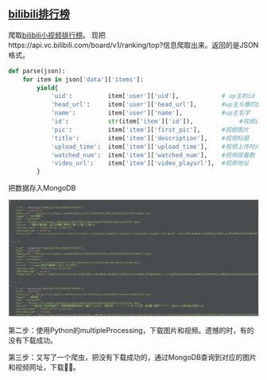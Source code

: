 ## [bilibili排行榜](https://github.com/peanwang/spider/tree/master/bilibili%E6%8E%92%E8%A1%8C%E6%A6%9C)
爬取[bilibili小视频排行榜](https://vc.bilibili.com/p/eden/rank#/?tab=%E5%85%A8%E9%83%A8)。
现把https://api.vc.bilibili.com/board/v1/ranking/top?信息爬取出来。返回的是JSON格式。
```python
def parse(json):
    for item in json['data']['items']:
        yield{
            'uid':          item['user']['uid'],            # up主的id
            'head_url':     item['user']['head_url'],       #up主头像的图片
            'name':         item['user']['name'],           #up主名字
            'id':           str(item['item']['id']),             #视频id
            'pic':          item['item']['first_pic'],      #视频图片
            'title':        item['item']['description'],    #视频标题
            'upload_time':  item['item']['upload_time'],    #视频上传时间
            'watched_num':  item['item']['watched_num'],    #视频观看数
            'video_url':    item['item']['video_playurl'],  #视频地址
        } 
```
把数据存入MongoDB

![pic](https://github.com/peanwang/spider/blob/master/bilibili%E6%8E%92%E8%A1%8C%E6%A6%9C/mongodb.PNG)


第二步：使用Python的multipleProcessing，下载图片和视频。遗憾的时，有的没有下载成功。

第三步：又写了一个爬虫，把没有下载成功的，通过MongoDB查询到对应的图片和视频网址，下载👀👀。

